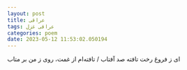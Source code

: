```yaml
---
layout: post
title: عراقی
tags: عراقی غزل
categories: poem
date: 2023-05-12 11:53:02.050194
---
```


ای ز فروغ رخت تافته صد آفتاب / تافته‌ام از غمت، روی ز من بر متاب